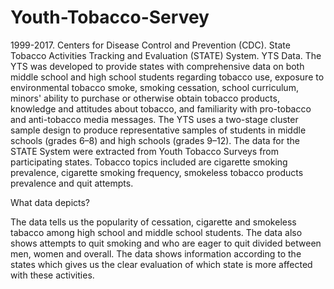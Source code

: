 # Youth-Tobacco-Servey
1999-2017. Centers for Disease Control and Prevention (CDC). State Tobacco Activities Tracking and Evaluation (STATE) System. YTS Data. The YTS was developed to provide states with comprehensive data on both middle school and high school students regarding tobacco use, exposure to environmental tobacco smoke, smoking cessation, school curriculum, minors' ability to purchase or otherwise obtain tobacco products, knowledge and attitudes about tobacco, and familiarity with pro-tobacco and anti-tobacco media messages. The YTS uses a two-stage cluster sample design to produce representative samples of students in middle schools (grades 6–8) and high schools (grades 9–12). The data for the STATE System were extracted from Youth Tobacco Surveys from participating states. Tobacco topics included are cigarette smoking prevalence, cigarette smoking frequency, smokeless tobacco products prevalence and quit attempts.


What data depicts?

The data tells us the popularity of cessation, cigarette and smokeless tabacco among high school and middle school students. The data also shows attempts to quit smoking and who are eager to quit divided between men, women and overall. The data shows information according to the states which gives us the clear evaluation of which state is more affected with these activities.
